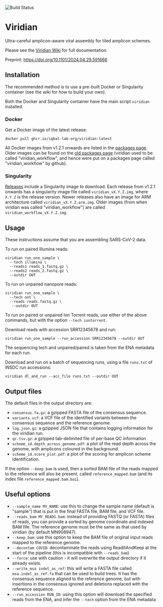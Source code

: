 ![Build Status](https://github.com/iqbal-lab-org/viridian/actions/workflows/build.yaml/badge.svg)

# Viridian

Ultra-careful amplicon-aware viral assembly for tiled amplicon schemes.

Please see the [Viridian Wiki](https://github.com/iqbal-lab-org/viridian/wiki)
for full documentation.

Preprint: https://doi.org/10.1101/2024.04.29.591666

## Installation

The recommended method is to use a pre-built Docker or Singularity container
(see the wiki for how to build your own).

Both the Docker and Singularity container have the main script
`viridian` installed.

### Docker
Get a Docker image of the latest release:
```
docker pull ghcr.io/iqbal-lab-org/viridian:latest
```
All Docker images from v1.2.1 onwards are listed in the
[packages page](https://github.com/iqbal-lab-org/viridian/pkgs/container/viridian).
Older images can be found on the 
[old packages page](https://github.com/iqbal-lab-org/viridian_workflow/pkgs/container/viridian_workflow)
(viridian used to be called "viridian_workflow", and hence were put on a packages page
called "viridian_workflow" by github).



### Singularity
[Releases](https://github.com/iqbal-lab-org/viridian/releases)
include a Singularity image to download.
Each release from v1.2.1 onwards has a singularity image file called
`viridian_vX.Y.Z.img`, where `X.Y.Z` is the release version. Newer releases
also have an image for ARM architecture called `viridian_vX.Y.Z.arm.img`.
Older images (from when viridian was called "viridian_workflow") are
called `viridian_workflow_vX.Y.Z.img`.


## Usage

These instructions assume that you are assembling SARS-CoV-2 data.

To run on paired Illumina reads:
```
viridian run_one_sample \
  --tech illumina \
  --reads1 reads_1.fastq.gz \
  --reads2 reads_2.fastq.gz \
  --outdir OUT
```
To run on unpaired nanopore reads:
```
viridian run_one_sample \
  --tech ont \
  --reads reads.fastq.gz \
   --outdir OUT
```

To run on paired or unpaired Ion Torrent reads, use either of the
above commands, but with the option `--tech iontorrent`.


Download reads with accession SRR12345678 and run:
```
viridian run_one_sample --run_accession SRR12345678 --outdir OUT
```
The sequencing tech and unpaired/paired is taken from the ENA metadata
for each run.

Download and run on a batch of sequencing runs, using a file
`runs.txt` of INSDC run accessions:
```
viridian dl_and_run --acc_file runs.txt --outdir OUT
```



## Output files

The default files in the output directory are:

* `consensus.fa.gz`: a gzipped FASTA file of the consensus sequence.
* `variants.vcf`: a VCF file of the identified variants between the consensus
  sequence and the reference genome.
* `log.json.gz`: a gzipped JSON file that contains logging information
  for the viridian run.
* `qc.tsv.gz`: a gzipped tab-delimited file of per-base QC information
* `scheme_id.depth_across_genome.pdf`: a plot of the read depth across
  the genome, with amplicons coloured in the background.
* `scheme_id.score_plot.pdf`: a plot of the scoring for amplicon scheme
  identification.


If the option `--keep_bam` is used, then a sorted BAM file of the reads mapped
to the reference will also be present, called
`reference_mapped.bam` (and its index file `reference_mapped.bam.bai`).


## Useful options

* `--sample_name MY_NAME`: use this to change the sample name
  (default is "sample") that is put in the final FASTA file, BAM file, and
  VCF file.
* `--reads_bam MY_READS.bam`: instead of providing FASTQ (or FASTA) files of
  reads, you can provide a sorted by genome coordinate and indexed BAM file.
  The reference genome must be the same as that used by viridian
  (by default MN908947).
* `--keep_bam`: use this option to keep the BAM file of original input reads
  mapped to the reference genome.
* `--decontam COVID`: decontaminate the reads using ReadItAndKeep at the
  start of the pipeline (this is incompatible with `--reads_bam`)
* `--force`: use with caution - it will overwrite the output directory if
  it already exists.
* `--write_msa indel_as_ref`: this will write a FASTA file
  called `msa.indel_as_ref.fa` that can be
  used to build trees. It has the consensus sequence aligned to the
  reference genome, but with insertions in the consensus ignored and
  deletions replaced with the reference sequence.
* `--run_accession RUN_ID`: using this option will download the specified reads
  from the ENA, and infer the `--tech` option from the ENA metadata

